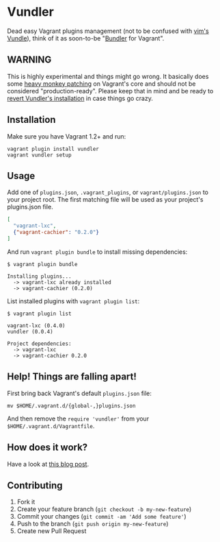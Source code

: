 # Vundler

Dead easy Vagrant plugins management (not to be confused with [vim's Vundle](https://github.com/gmarik/vundle)),
think of it as soon-to-be "[Bundler](http://bundler.io/) for Vagrant".

## WARNING

This is highly experimental and things might go wrong. It basically does some
[heavy monkey patching](lib/vundler/bend_vagrant.rb) on Vagrant's core and should
not be considered "production-ready". Please keep that in mind and be ready to
[revert Vundler's installation](#help-things-are-falling-apart) in case things
go crazy.


## Installation

Make sure you have Vagrant 1.2+ and run:

```
vagrant plugin install vundler
vagrant vundler setup
```


## Usage

Add one of `plugins.json`, `.vagrant_plugins`, or `vagrant/plugins.json`
to your project root. The first matching file will be used as your
project's plugins.json file.

```json
[
  "vagrant-lxc",
  {"vagrant-cachier": "0.2.0"}
]
```

And run `vagrant plugin bundle` to install missing dependencies:

```
$ vagrant plugin bundle

Installing plugins...
  -> vagrant-lxc already installed
  -> vagrant-cachier (0.2.0)
```

List installed plugins with `vagrant plugin list`:

```
$ vagrant plugin list

vagrant-lxc (0.4.0)
vundler (0.0.4)

Project dependencies:
  -> vagrant-lxc
  -> vagrant-cachier 0.2.0
```


## Help! Things are falling apart!

First bring back Vagrant's default `plugins.json` file:

```
mv $HOME/.vagrant.d/{global-,}plugins.json
```

And then remove the `require 'vundler'` from your `$HOME/.vagrant.d/Vagrantfile`.


## How does it work?

Have a look at [this blog post](http://fabiorehm.com/blog/2013/07/15/vundler-dead-easy-plugin-management-for-vagrant/).


## Contributing

1. Fork it
2. Create your feature branch (`git checkout -b my-new-feature`)
3. Commit your changes (`git commit -am 'Add some feature'`)
4. Push to the branch (`git push origin my-new-feature`)
5. Create new Pull Request
